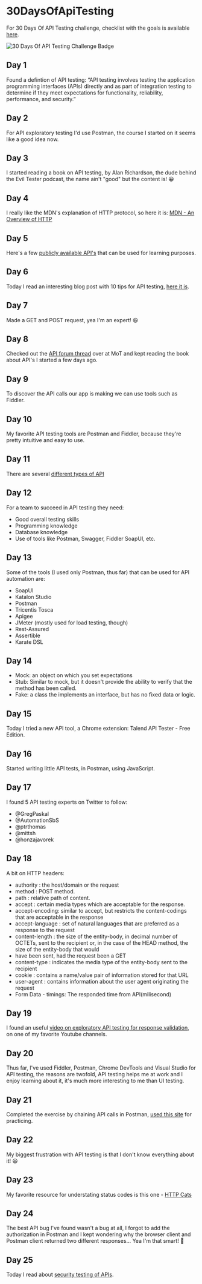# 30DaysOfApiTesting
For 30 Days Of API Testing challenge, checklist with the goals is available [here](https://www.ministryoftesting.com/dojo/lessons/30-days-of-api-testing).

![30 Days Of API Testing Challenge Badge](30_Days_of_API_Testing_Images_BADGE.png)

## Day 1
Found a defintion of API testing: “API testing involves testing the application programming interfaces (APIs) directly and as part of integration testing to determine if they meet expectations for functionality, reliability, performance, and security.” 

## Day 2
For API exploratory testing I'd use Postman, the course I started on it seems like a good idea now.

## Day 3
I started reading a book on API testing, by Alan Richardson, the dude behind the Evil Tester podcast, the name ain't "good" but the content is! 😀

## Day 4
I really like the MDN's explanation of HTTP protocol, so here it is: [MDN - An Overview of HTTP](https://developer.mozilla.org/en-US/docs/Web/HTTP/Overview)

## Day 5
Here's a few [publicly available API's](https://rapidapi.com/collection/list-of-free-apis) that can be used for learning purposes.

## Day 6
Today I read an interesting blog post with 10 tips for API testing, [here it is](https://www.katalon.com/resources-center/blog/api-testing-tips).

## Day 7
Made a GET and POST request, yea I'm an expert! 😆

## Day 8
Checked out the [API forum thread](https://club.ministryoftesting.com/c/all-testing-talk/api) over at MoT and kept reading the book about API's I started a few days ago.

## Day 9
To discover the API calls our app is making we can use tools such as Fiddler.

## Day 10
My favorite API testing tools are Postman and Fiddler, because they're pretty intuitive and easy to use.

## Day 11
There are several [different types of API](https://www.decipherzone.com/blog-detail/Types-of-APIs)

## Day 12
For a team to succeed in API testing they need:
- Good overall testing skills
- Programming knowledge 
- Database knowledge
- Use of tools like Postman, Swagger, Fiddler SoapUI, etc.

## Day 13
Some of the tools (I used only Postman, thus far) that can be used for API automation are: 
- SoapUI
- Katalon Studio
- Postman
- Tricentis Tosca
- Apigee
- JMeter (mostly used for load testing, though)
- Rest-Assured
- Assertible
- Karate DSL

## Day 14
- Mock: an object on which you set expectations
- Stub: Similar to mock, but it doesn't provide the ability to verify that the method has been called.
- Fake: a class the implements an interface, but has no fixed data or logic.

## Day 15
Today I tried a new API tool, a Chrome extension: Talend API Tester - Free Edition.

## Day 16
Started writing little API tests, in Postman, using JavaScript.

## Day 17
I found 5 API testing experts on Twitter to follow:
- @GregPaskal
- @AutomationSbS 
- @ptrthomas 
- @mittsh 
- @honzajavorek 

## Day 18
A bit on HTTP headers:
- authority : the host/domain or the request
- method : POST method.
- path : relative path of content.
- accept : certain media types which are acceptable for the response.
- accept-encoding: similar to accept, but restricts the content-codings that are acceptable in the response
- accept-language : set of natural languages that are preferred as a response to the request
- content-length : the size of the entity-body, in decimal number of OCTETs, sent to the recipient or, in the case of the HEAD method, the size of the entity-body that would 
- have been sent, had the request been a GET
- content-type : indicates the media type of the entity-body sent to the recipient
- cookie : contains a name/value pair of information stored for that URL
- user-agent : contains information about the user agent originating the request
- Form Data - timings: The responded time from API(milisecond)

## Day 19
I found an useful [video on exploratory API testing for response validation](https://www.youtube.com/watch?v=tNJqy0IRZ2s), on one of my favorite Youtube channels.

## Day 20 
Thus far, I've used Fiddler, Postman, Chrome DevTools and Visual Studio for API testing, the reasons are twofold, API testing helps me at work and I enjoy learning about it, it's much more interesting to me than UI testing.

## Day 21
 Completed the exercise by chaining API calls in Postman, [used this site](https://automationintesting.online) for practicing.

## Day 22
My biggest frustration with API testing is that I don't know everything about it! 😆

## Day 23 
My favorite resource for understating status codes is this one - [HTTP Cats](https://http.cat)

## Day 24
The best API bug I've found wasn't a bug at all, I forgot to add the authorization in Postman  and I kept wondering why the browser client and Postman client returned two different responses... Yea I'm that smart! 🤪

## Day 25
Today I read about [security testing of APIs](https://www.testbytes.net/blog/api-security-testing-rules-and-checklist).
